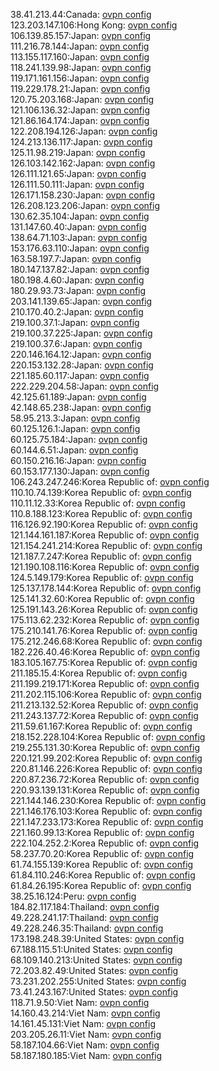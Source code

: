 38.41.213.44:Canada: [ovpn config](vpn/38_41_213_44.ovpn)  
123.203.147.106:Hong Kong: [ovpn config](vpn/123_203_147_106.ovpn)  
106.139.85.157:Japan: [ovpn config](vpn/106_139_85_157.ovpn)  
111.216.78.144:Japan: [ovpn config](vpn/111_216_78_144.ovpn)  
113.155.117.160:Japan: [ovpn config](vpn/113_155_117_160.ovpn)  
118.241.139.98:Japan: [ovpn config](vpn/118_241_139_98.ovpn)  
119.171.161.156:Japan: [ovpn config](vpn/119_171_161_156.ovpn)  
119.229.178.21:Japan: [ovpn config](vpn/119_229_178_21.ovpn)  
120.75.203.168:Japan: [ovpn config](vpn/120_75_203_168.ovpn)  
121.106.136.32:Japan: [ovpn config](vpn/121_106_136_32.ovpn)  
121.86.164.174:Japan: [ovpn config](vpn/121_86_164_174.ovpn)  
122.208.194.126:Japan: [ovpn config](vpn/122_208_194_126.ovpn)  
124.213.136.117:Japan: [ovpn config](vpn/124_213_136_117.ovpn)  
125.11.98.219:Japan: [ovpn config](vpn/125_11_98_219.ovpn)  
126.103.142.162:Japan: [ovpn config](vpn/126_103_142_162.ovpn)  
126.111.121.65:Japan: [ovpn config](vpn/126_111_121_65.ovpn)  
126.111.50.111:Japan: [ovpn config](vpn/126_111_50_111.ovpn)  
126.171.158.230:Japan: [ovpn config](vpn/126_171_158_230.ovpn)  
126.208.123.206:Japan: [ovpn config](vpn/126_208_123_206.ovpn)  
130.62.35.104:Japan: [ovpn config](vpn/130_62_35_104.ovpn)  
131.147.60.40:Japan: [ovpn config](vpn/131_147_60_40.ovpn)  
138.64.71.103:Japan: [ovpn config](vpn/138_64_71_103.ovpn)  
153.176.63.110:Japan: [ovpn config](vpn/153_176_63_110.ovpn)  
163.58.197.7:Japan: [ovpn config](vpn/163_58_197_7.ovpn)  
180.147.137.82:Japan: [ovpn config](vpn/180_147_137_82.ovpn)  
180.198.4.60:Japan: [ovpn config](vpn/180_198_4_60.ovpn)  
180.29.93.73:Japan: [ovpn config](vpn/180_29_93_73.ovpn)  
203.141.139.65:Japan: [ovpn config](vpn/203_141_139_65.ovpn)  
210.170.40.2:Japan: [ovpn config](vpn/210_170_40_2.ovpn)  
219.100.37.1:Japan: [ovpn config](vpn/219_100_37_1.ovpn)  
219.100.37.225:Japan: [ovpn config](vpn/219_100_37_225.ovpn)  
219.100.37.6:Japan: [ovpn config](vpn/219_100_37_6.ovpn)  
220.146.164.12:Japan: [ovpn config](vpn/220_146_164_12.ovpn)  
220.153.132.28:Japan: [ovpn config](vpn/220_153_132_28.ovpn)  
221.185.60.117:Japan: [ovpn config](vpn/221_185_60_117.ovpn)  
222.229.204.58:Japan: [ovpn config](vpn/222_229_204_58.ovpn)  
42.125.61.189:Japan: [ovpn config](vpn/42_125_61_189.ovpn)  
42.148.65.238:Japan: [ovpn config](vpn/42_148_65_238.ovpn)  
58.95.213.3:Japan: [ovpn config](vpn/58_95_213_3.ovpn)  
60.125.126.1:Japan: [ovpn config](vpn/60_125_126_1.ovpn)  
60.125.75.184:Japan: [ovpn config](vpn/60_125_75_184.ovpn)  
60.144.6.51:Japan: [ovpn config](vpn/60_144_6_51.ovpn)  
60.150.216.16:Japan: [ovpn config](vpn/60_150_216_16.ovpn)  
60.153.177.130:Japan: [ovpn config](vpn/60_153_177_130.ovpn)  
106.243.247.246:Korea Republic of: [ovpn config](vpn/106_243_247_246.ovpn)  
110.10.74.139:Korea Republic of: [ovpn config](vpn/110_10_74_139.ovpn)  
110.11.12.33:Korea Republic of: [ovpn config](vpn/110_11_12_33.ovpn)  
110.8.188.123:Korea Republic of: [ovpn config](vpn/110_8_188_123.ovpn)  
116.126.92.190:Korea Republic of: [ovpn config](vpn/116_126_92_190.ovpn)  
121.144.161.187:Korea Republic of: [ovpn config](vpn/121_144_161_187.ovpn)  
121.154.241.214:Korea Republic of: [ovpn config](vpn/121_154_241_214.ovpn)  
121.187.7.247:Korea Republic of: [ovpn config](vpn/121_187_7_247.ovpn)  
121.190.108.116:Korea Republic of: [ovpn config](vpn/121_190_108_116.ovpn)  
124.5.149.179:Korea Republic of: [ovpn config](vpn/124_5_149_179.ovpn)  
125.137.178.144:Korea Republic of: [ovpn config](vpn/125_137_178_144.ovpn)  
125.141.32.60:Korea Republic of: [ovpn config](vpn/125_141_32_60.ovpn)  
125.191.143.26:Korea Republic of: [ovpn config](vpn/125_191_143_26.ovpn)  
175.113.62.232:Korea Republic of: [ovpn config](vpn/175_113_62_232.ovpn)  
175.210.141.76:Korea Republic of: [ovpn config](vpn/175_210_141_76.ovpn)  
175.212.246.68:Korea Republic of: [ovpn config](vpn/175_212_246_68.ovpn)  
182.226.40.46:Korea Republic of: [ovpn config](vpn/182_226_40_46.ovpn)  
183.105.167.75:Korea Republic of: [ovpn config](vpn/183_105_167_75.ovpn)  
211.185.15.4:Korea Republic of: [ovpn config](vpn/211_185_15_4.ovpn)  
211.199.219.171:Korea Republic of: [ovpn config](vpn/211_199_219_171.ovpn)  
211.202.115.106:Korea Republic of: [ovpn config](vpn/211_202_115_106.ovpn)  
211.213.132.52:Korea Republic of: [ovpn config](vpn/211_213_132_52.ovpn)  
211.243.137.72:Korea Republic of: [ovpn config](vpn/211_243_137_72.ovpn)  
211.59.61.167:Korea Republic of: [ovpn config](vpn/211_59_61_167.ovpn)  
218.152.228.104:Korea Republic of: [ovpn config](vpn/218_152_228_104.ovpn)  
219.255.131.30:Korea Republic of: [ovpn config](vpn/219_255_131_30.ovpn)  
220.121.99.202:Korea Republic of: [ovpn config](vpn/220_121_99_202.ovpn)  
220.81.146.226:Korea Republic of: [ovpn config](vpn/220_81_146_226.ovpn)  
220.87.236.72:Korea Republic of: [ovpn config](vpn/220_87_236_72.ovpn)  
220.93.139.131:Korea Republic of: [ovpn config](vpn/220_93_139_131.ovpn)  
221.144.146.230:Korea Republic of: [ovpn config](vpn/221_144_146_230.ovpn)  
221.146.176.103:Korea Republic of: [ovpn config](vpn/221_146_176_103.ovpn)  
221.147.233.173:Korea Republic of: [ovpn config](vpn/221_147_233_173.ovpn)  
221.160.99.13:Korea Republic of: [ovpn config](vpn/221_160_99_13.ovpn)  
222.104.252.2:Korea Republic of: [ovpn config](vpn/222_104_252_2.ovpn)  
58.237.70.20:Korea Republic of: [ovpn config](vpn/58_237_70_20.ovpn)  
61.74.155.139:Korea Republic of: [ovpn config](vpn/61_74_155_139.ovpn)  
61.84.110.246:Korea Republic of: [ovpn config](vpn/61_84_110_246.ovpn)  
61.84.26.195:Korea Republic of: [ovpn config](vpn/61_84_26_195.ovpn)  
38.25.16.124:Peru: [ovpn config](vpn/38_25_16_124.ovpn)  
184.82.117.184:Thailand: [ovpn config](vpn/184_82_117_184.ovpn)  
49.228.241.17:Thailand: [ovpn config](vpn/49_228_241_17.ovpn)  
49.228.246.35:Thailand: [ovpn config](vpn/49_228_246_35.ovpn)  
173.198.248.39:United States: [ovpn config](vpn/173_198_248_39.ovpn)  
67.188.115.51:United States: [ovpn config](vpn/67_188_115_51.ovpn)  
68.109.140.213:United States: [ovpn config](vpn/68_109_140_213.ovpn)  
72.203.82.49:United States: [ovpn config](vpn/72_203_82_49.ovpn)  
73.231.202.255:United States: [ovpn config](vpn/73_231_202_255.ovpn)  
73.41.243.167:United States: [ovpn config](vpn/73_41_243_167.ovpn)  
118.71.9.50:Viet Nam: [ovpn config](vpn/118_71_9_50.ovpn)  
14.160.43.214:Viet Nam: [ovpn config](vpn/14_160_43_214.ovpn)  
14.161.45.131:Viet Nam: [ovpn config](vpn/14_161_45_131.ovpn)  
203.205.26.11:Viet Nam: [ovpn config](vpn/203_205_26_11.ovpn)  
58.187.104.66:Viet Nam: [ovpn config](vpn/58_187_104_66.ovpn)  
58.187.180.185:Viet Nam: [ovpn config](vpn/58_187_180_185.ovpn)  
